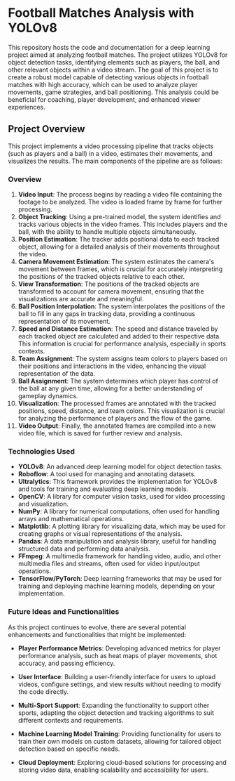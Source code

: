 # Football Matches Analysis with YOLOv8

This repository hosts the code and documentation for a deep learning project aimed at analyzing football matches. The project utilizes YOLOv8 for object detection tasks, identifying elements such as players, the ball, and other relevant objects within a video stream.
The goal of this project is to create a robust model capable of detecting various objects in football matches with high accuracy, which can be used to analyze player movements, game strategies, and ball positioning. This analysis could be beneficial for coaching, player development, and enhanced viewer experiences.

## Project Overview

This project implements a video processing pipeline that tracks objects (such as players and a ball) in a video, estimates their movements, and visualizes the results. The main components of the pipeline are as follows:

### Overview

1. **Video Input**: The process begins by reading a video file containing the footage to be analyzed. The video is loaded frame by frame for further processing.
2. **Object Tracking**: Using a pre-trained model, the system identifies and tracks various objects in the video frames. This includes players and the ball, with the ability to handle multiple objects simultaneously.
3. **Position Estimation**: The tracker adds positional data to each tracked object, allowing for a detailed analysis of their movements throughout the video.
4. **Camera Movement Estimation**: The system estimates the camera's movement between frames, which is crucial for accurately interpreting the positions of the tracked objects relative to each other.
5. **View Transformation**: The positions of the tracked objects are transformed to account for camera movement, ensuring that the visualizations are accurate and meaningful.
6. **Ball Position Interpolation**: The system interpolates the positions of the ball to fill in any gaps in tracking data, providing a continuous representation of its movement.
7. **Speed and Distance Estimation**: The speed and distance traveled by each tracked object are calculated and added to their respective data. This information is crucial for performance analysis, especially in sports contexts.
8. **Team Assignment**: The system assigns team colors to players based on their positions and interactions in the video, enhancing the visual representation of the data.
9. **Ball Assignment**: The system determines which player has control of the ball at any given time, allowing for a better understanding of gameplay dynamics.
10. **Visualization**: The processed frames are annotated with the tracked positions, speed, distance, and team colors. This visualization is crucial for analyzing the performance of players and the flow of the game.
11. **Video Output**: Finally, the annotated frames are compiled into a new video file, which is saved for further review and analysis.


### Technologies Used
- **YOLOv8**: An advanced deep learning model for object detection tasks.
- **Roboflow**: A tool used for managing and annotating datasets.
- **Ultralytics**: This framework provides the implementation for YOLOv8 and tools for training and evaluating deep learning models.
- **OpenCV**: A library for computer vision tasks, used for video processing and visualization.
- **NumPy**: A library for numerical computations, often used for handling arrays and mathematical operations.
- **Matplotlib**: A plotting library for visualizing data, which may be used for creating graphs or visual representations of the analysis.
- **Pandas**: A data manipulation and analysis library, useful for handling structured data and performing data analysis.
- **FFmpeg**: A multimedia framework for handling video, audio, and other multimedia files and streams, often used for video input/output operations.
- **TensorFlow/PyTorch**: Deep learning frameworks that may be used for training and deploying machine learning models, depending on your implementation.

### Future Ideas and Functionalities

As this project continues to evolve, there are several potential enhancements and functionalities that might be implemented:


- **Player Performance Metrics**: Developing advanced metrics for player performance analysis, such as heat maps of player movements, shot accuracy, and passing efficiency.

- **User Interface**: Building a user-friendly interface for users to upload videos, configure settings, and view results without needing to modify the code directly.

- **Multi-Sport Support**: Expanding the functionality to support other sports, adapting the object detection and tracking algorithms to suit different contexts and requirements.

- **Machine Learning Model Training**: Providing functionality for users to train their own models on custom datasets, allowing for tailored object detection based on specific needs.

- **Cloud Deployment**: Exploring cloud-based solutions for processing and storing video data, enabling scalability and accessibility for users.


